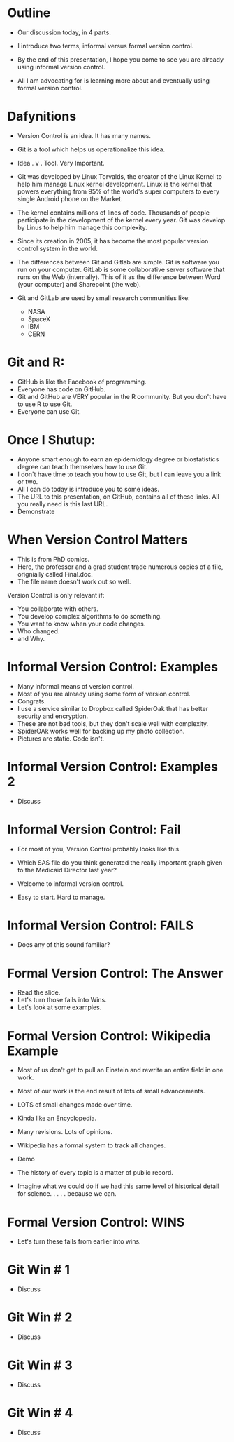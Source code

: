 # Outline

- Our discussion today, in 4 parts.
- I introduce two terms, informal versus formal version control.

- By the end of this presentation, I hope you come to see you are
  already using informal version control.

- All I am advocating for is learning more about and eventually using
  formal version control.

# Dafynitions

- Version Control is an idea. It has many names.
- Git is a tool which helps us operationalize this idea.

- Idea . v . Tool. Very Important.

- Git was developed by Linux Torvalds, the creator of the Linux Kernel
  to help him manage Linux kernel development. Linux is the kernel
  that powers everything from 95% of the world's super computers to
  every single Android phone on the Market.
- The kernel contains millions of lines of code. Thousands of people
  participate in the development of the kernel every year. Git was
  develop by Linus to help him manage this complexity.
- Since its creation in 2005, it has become the most popular version
  control system in the world.
- The differences between Git and Gitlab are simple. Git is software
  you run on your computer. GitLab is some collaborative server
  software that runs on the Web (internally). This of it as the
  difference between Word (your computer) and Sharepoint (the web).
- Git and GitLab are used by small research communities like:  
    - NASA
    - SpaceX
    - IBM
    - CERN
    
# Git and R:

- GitHub is like the Facebook of programming.
- Everyone has code on GitHub.
- Git and GitHub are VERY popular in the R community. But you don't
  have to use R to use Git.
- Everyone can use Git.

# Once I Shutup:

- Anyone smart enough to earn an epidemiology degree or biostatistics
  degree can teach themselves how to use Git.
- I don't have time to teach you how to use Git, but I can leave you a
  link or two.
- All I can do today is introduce you to some ideas.
- The URL to this presentation, on GitHub, contains all of these
  links. All you really need is this last URL.
- Demonstrate

# When Version Control Matters

- This is from PhD comics.
- Here, the professor and a grad student trade numerous copies of a
  file, orignially called Final.doc.
- The file name doesn't work out so well.

Version Control is only relevant if:
- You collaborate with others.
- You develop complex algorithms to do something.
- You want to know when your code changes.
- Who changed.
- and Why.

# Informal Version Control: Examples

- Many informal means of version control.
- Most of you are already using some form of version control.
- Congrats.
- I use a service similar to Dropbox called SpiderOak that has better
  security and encryption.
- These are not bad tools, but they don't scale well with
  complexity.
- SpiderOAk works well for backing up my photo collection.
- Pictures are static. Code isn't.

# Informal Version Control: Examples 2

- Discuss

# Informal Version Control: Fail

- For most of you, Version Control probably looks like this.

- Which SAS file do you think generated the really important graph
  given to the Medicaid Director last year?

- Welcome to informal version control.
- Easy to start. Hard to manage.


# Informal Version Control: FAILS

- Does any of this sound familiar?

# Formal Version Control: The Answer

- Read the slide.
- Let's turn those fails into Wins.
- Let's look at some examples.

# Formal Version Control: Wikipedia Example

- Most of us don't get to pull an Einstein and rewrite an entire field
  in one work.
- Most of our work is the end result of lots of small advancements.
- LOTS of small changes made over time.
- Kinda like an Encyclopedia.
- Many revisions. Lots of opinions.
- Wikipedia has a formal system to track all changes.

- Demo
- The history of every topic is a matter of public record.

- Imagine what we could do if we had this same level of historical
  detail for science. . . . . because we can.

# Formal Version Control: WINS

- Let's turn these fails from earlier into wins.

# Git Win # 1

- Discuss

# Git Win # 2

- Discuss

# Git Win # 3

- Discuss

# Git Win # 4

- Discuss

